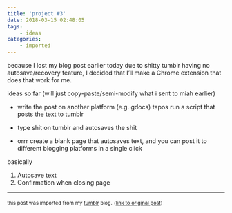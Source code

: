 ```yaml
---
title: 'project #3'
date: 2018-03-15 02:48:05
tags:
    - ideas
categories:
    - imported
---
```


because I lost my blog post earlier today due to shitty tumblr having no autosave/recovery feature, I decided that I’ll make a Chrome extension that does that work for me.

ideas so far (will just copy-paste/semi-modify what i sent to miah earlier)

*   write the post on another platform (e.g. gdocs) tapos run a script that posts the text to tumblr
*   type shit on tumblr and autosaves the shit

*   orrr create a blank page that autosaves text, and you can post <!-- more --> it to different blogging platforms in a single click

basically

1. Autosave text
2. Confirmation when closing page

------------

<small>this post was imported from my [tumblr](https://aufeume.tumblr.com) blog.</small>
<small>([link to original post](https://aufeume.tumblr.com/post/171871181717/project-3))</small>